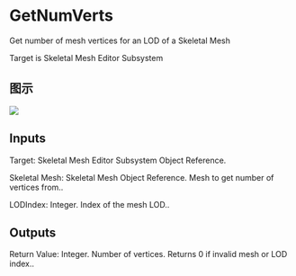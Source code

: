 # GetNumVerts

Get number of mesh vertices for an LOD of a Skeletal Mesh

Target is Skeletal Mesh Editor Subsystem

## 图示

![]($-20221218-20582921.png)

## Inputs

Target: Skeletal Mesh Editor Subsystem Object Reference.

Skeletal Mesh: Skeletal Mesh Object Reference. Mesh to get number of vertices from..

LODIndex: Integer. Index of the mesh LOD..  

## Outputs

Return Value: Integer. Number of vertices. Returns 0 if invalid mesh or LOD index..

